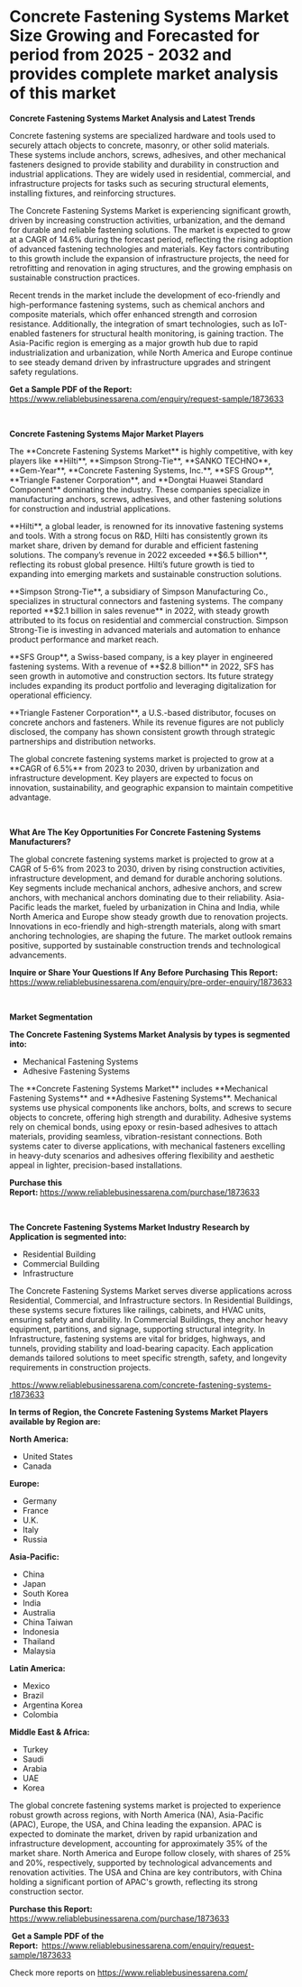 <p><h1>Concrete Fastening Systems Market Size Growing and Forecasted for period from 2025 - 2032 and provides complete market analysis of this market</h1></p><p><strong>Concrete Fastening Systems Market Analysis and Latest Trends</strong></p>
<p><p>Concrete fastening systems are specialized hardware and tools used to securely attach objects to concrete, masonry, or other solid materials. These systems include anchors, screws, adhesives, and other mechanical fasteners designed to provide stability and durability in construction and industrial applications. They are widely used in residential, commercial, and infrastructure projects for tasks such as securing structural elements, installing fixtures, and reinforcing structures.</p><p>The Concrete Fastening Systems Market is experiencing significant growth, driven by increasing construction activities, urbanization, and the demand for durable and reliable fastening solutions. The market is expected to grow at a CAGR of 14.6% during the forecast period, reflecting the rising adoption of advanced fastening technologies and materials. Key factors contributing to this growth include the expansion of infrastructure projects, the need for retrofitting and renovation in aging structures, and the growing emphasis on sustainable construction practices.</p><p>Recent trends in the market include the development of eco-friendly and high-performance fastening systems, such as chemical anchors and composite materials, which offer enhanced strength and corrosion resistance. Additionally, the integration of smart technologies, such as IoT-enabled fasteners for structural health monitoring, is gaining traction. The Asia-Pacific region is emerging as a major growth hub due to rapid industrialization and urbanization, while North America and Europe continue to see steady demand driven by infrastructure upgrades and stringent safety regulations.</p></p>
<p><strong>Get a Sample PDF of the Report:&nbsp;</strong> <a href="https://www.reliablebusinessarena.com/enquiry/request-sample/1873633?utm_campaign=2097&utm_medium=2&utm_source=Github&utm_content=ia&utm_term=25012025&utm_id=concrete-fastening-systems">https://www.reliablebusinessarena.com/enquiry/request-sample/1873633</a></p>
<p>&nbsp;</p>
<p><strong>Concrete Fastening Systems Major Market Players</strong></p>
<p><p>The **Concrete Fastening Systems Market** is highly competitive, with key players like **Hilti**, **Simpson Strong-Tie**, **SANKO TECHNO**, **Gem-Year**, **Concrete Fastening Systems, Inc.**, **SFS Group**, **Triangle Fastener Corporation**, and **Dongtai Huawei Standard Component** dominating the industry. These companies specialize in manufacturing anchors, screws, adhesives, and other fastening solutions for construction and industrial applications.</p><p>**Hilti**, a global leader, is renowned for its innovative fastening systems and tools. With a strong focus on R&D, Hilti has consistently grown its market share, driven by demand for durable and efficient fastening solutions. The company’s revenue in 2022 exceeded **$6.5 billion**, reflecting its robust global presence. Hilti’s future growth is tied to expanding into emerging markets and sustainable construction solutions.</p><p>**Simpson Strong-Tie**, a subsidiary of Simpson Manufacturing Co., specializes in structural connectors and fastening systems. The company reported **$2.1 billion in sales revenue** in 2022, with steady growth attributed to its focus on residential and commercial construction. Simpson Strong-Tie is investing in advanced materials and automation to enhance product performance and market reach.</p><p>**SFS Group**, a Swiss-based company, is a key player in engineered fastening systems. With a revenue of **$2.8 billion** in 2022, SFS has seen growth in automotive and construction sectors. Its future strategy includes expanding its product portfolio and leveraging digitalization for operational efficiency.</p><p>**Triangle Fastener Corporation**, a U.S.-based distributor, focuses on concrete anchors and fasteners. While its revenue figures are not publicly disclosed, the company has shown consistent growth through strategic partnerships and distribution networks.</p><p>The global concrete fastening systems market is projected to grow at a **CAGR of 6.5%** from 2023 to 2030, driven by urbanization and infrastructure development. Key players are expected to focus on innovation, sustainability, and geographic expansion to maintain competitive advantage.</p></p>
<p>&nbsp;</p>
<p><strong>What Are The Key Opportunities For Concrete Fastening Systems Manufacturers?</strong></p>
<p><p>The global concrete fastening systems market is projected to grow at a CAGR of 5-6% from 2023 to 2030, driven by rising construction activities, infrastructure development, and demand for durable anchoring solutions. Key segments include mechanical anchors, adhesive anchors, and screw anchors, with mechanical anchors dominating due to their reliability. Asia-Pacific leads the market, fueled by urbanization in China and India, while North America and Europe show steady growth due to renovation projects. Innovations in eco-friendly and high-strength materials, along with smart anchoring technologies, are shaping the future. The market outlook remains positive, supported by sustainable construction trends and technological advancements.</p></p>
<p><strong>Inquire or Share Your Questions If Any Before Purchasing This Report:</strong> <a href="https://www.reliablebusinessarena.com/enquiry/pre-order-enquiry/1873633?utm_campaign=2097&utm_medium=2&utm_source=Github&utm_content=ia&utm_term=25012025&utm_id=concrete-fastening-systems">https://www.reliablebusinessarena.com/enquiry/pre-order-enquiry/1873633</a></p>
<p>&nbsp;</p>
<p><strong>Market Segmentation</strong></p>
<p><strong>The Concrete Fastening Systems Market Analysis by types is segmented into:</strong></p>
<p><ul><li>Mechanical Fastening Systems</li><li>Adhesive Fastening Systems</li></ul></p>
<p><p>The **Concrete Fastening Systems Market** includes **Mechanical Fastening Systems** and **Adhesive Fastening Systems**. Mechanical systems use physical components like anchors, bolts, and screws to secure objects to concrete, offering high strength and durability. Adhesive systems rely on chemical bonds, using epoxy or resin-based adhesives to attach materials, providing seamless, vibration-resistant connections. Both systems cater to diverse applications, with mechanical fasteners excelling in heavy-duty scenarios and adhesives offering flexibility and aesthetic appeal in lighter, precision-based installations.</p></p>
<p><strong>Purchase this Report:&nbsp;</strong><a href="https://www.reliablebusinessarena.com/purchase/1873633?utm_campaign=2097&utm_medium=2&utm_source=Github&utm_content=ia&utm_term=25012025&utm_id=concrete-fastening-systems">https://www.reliablebusinessarena.com/purchase/1873633</a></p>
<p>&nbsp;</p>
<p><strong>The Concrete Fastening Systems Market Industry Research by Application is segmented into:</strong></p>
<p><ul><li>Residential Building</li><li>Commercial Building</li><li>Infrastructure</li></ul></p>
<p><p>The Concrete Fastening Systems Market serves diverse applications across Residential, Commercial, and Infrastructure sectors. In Residential Buildings, these systems secure fixtures like railings, cabinets, and HVAC units, ensuring safety and durability. In Commercial Buildings, they anchor heavy equipment, partitions, and signage, supporting structural integrity. In Infrastructure, fastening systems are vital for bridges, highways, and tunnels, providing stability and load-bearing capacity. Each application demands tailored solutions to meet specific strength, safety, and longevity requirements in construction projects.</p></p>
<p><a href="https://www.reliablebusinessarena.com/concrete-fastening-systems-r1873633?utm_campaign=2097&utm_medium=2&utm_source=Github&utm_content=ia&utm_term=25012025&utm_id=concrete-fastening-systems">&nbsp;https://www.reliablebusinessarena.com/concrete-fastening-systems-r1873633</a></p>
<p><strong>In terms of Region, the Concrete Fastening Systems Market Players available by Region are:</strong></p>
<p>
    <p> <strong> North America: </strong>
        <ul>
            <li>United States</li>
            <li>Canada</li>
        </ul>
        </p> 
    <p> <strong> Europe: </strong>
        <ul>
            <li>Germany</li>
            <li>France</li>
            <li>U.K.</li>
            <li>Italy</li>
            <li>Russia</li>
        </ul>
        </p> 
    <p> <strong> Asia-Pacific: </strong>
        <ul>
            <li>China</li>
            <li>Japan</li>
            <li>South Korea</li>
            <li>India</li>
            <li>Australia</li>
            <li>China Taiwan</li>
            <li>Indonesia</li>
            <li>Thailand</li>
            <li>Malaysia</li>
        </ul>
        </p> 
    <p> <strong> Latin America: </strong>
        <ul>
            <li>Mexico</li>
            <li>Brazil</li>
            <li>Argentina Korea</li>
            <li>Colombia</li>
        </ul>
        </p> 
    <p> <strong> Middle East & Africa: </strong>
        <ul>
            <li>Turkey</li>
            <li>Saudi</li>
            <li>Arabia</li>
            <li>UAE</li>
            <li>Korea</li>
        </ul>
    </p>
    </p>
<p><p>The global concrete fastening systems market is projected to experience robust growth across regions, with North America (NA), Asia-Pacific (APAC), Europe, the USA, and China leading the expansion. APAC is expected to dominate the market, driven by rapid urbanization and infrastructure development, accounting for approximately 35% of the market share. North America and Europe follow closely, with shares of 25% and 20%, respectively, supported by technological advancements and renovation activities. The USA and China are key contributors, with China holding a significant portion of APAC's growth, reflecting its strong construction sector.</p></p>
<p><strong>Purchase this Report: </strong><a href="https://www.reliablebusinessarena.com/purchase/1873633?utm_campaign=2097&utm_medium=2&utm_source=Github&utm_content=ia&utm_term=25012025&utm_id=concrete-fastening-systems">https://www.reliablebusinessarena.com/purchase/1873633</a></p>
<p>&nbsp;<strong>Get a Sample PDF of the Report:&nbsp;&nbsp;</strong><a href="https://www.reliablebusinessarena.com/enquiry/request-sample/1873633?utm_campaign=2097&utm_medium=2&utm_source=Github&utm_content=ia&utm_term=25012025&utm_id=concrete-fastening-systems">https://www.reliablebusinessarena.com/enquiry/request-sample/1873633</a></p>
<p><strong></strong></p>
<p>Check more reports on <a href="https://www.reliablebusinessarena.com/?utm_campaign=2097&utm_medium=2&utm_source=Github&utm_content=ia&utm_term=25012025&utm_id=concrete-fastening-systems">https://www.reliablebusinessarena.com/</a></p>